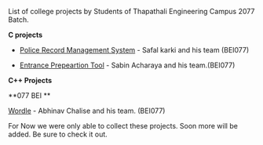 List of college projects by Students of Thapathali Engineering Campus 2077 Batch.

**C projects**




* [Police Record Management System](https://github.com/SafalKarkey/first-sem-C-project)  - Safal karki and his team (BEI077)

* [Entrance Prepeartion Tool](https://github.com/acharyaSabin11/C-project.git)  - Sabin Acharaya and his team.(BEI077)



**C++ Projects**


**077 BEI **

[Wordle](https://github.com/AC17dollars/cpp-wordle-clone.git) - Abhinav Chalise and his team. (BEI077)



For Now we were only able to collect these projects. Soon more will be added. Be sure to check it out.

